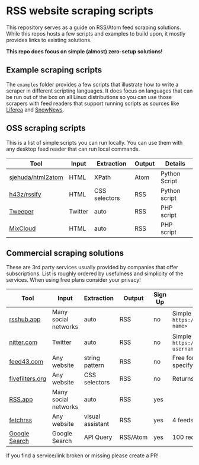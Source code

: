 # RSS website scraping scripts

This repository serves as a guide on RSS/Atom feed scraping solutions. While this repos hosts a few scripts and examples to build upon, it mostly provides links to existing solutions. 

**This repo does focus on simple (almost) zero-setup solutions!**

## Example scraping scripts

The `examples` folder provides a few scripts that illustrate how to write a scraper in different scripting languages. It does focus on languages that can be run out of the box on all Linux distributions so you can use those scrapers with feed readers that support running scripts as sources like [Liferea](https://github.com/lwindolf/liferea) and [SnowNews](https://github.com/msharov/snownews).

## OSS scraping scripts

This is a list of simple scripts you can run locally. You can use them with any desktop feed reader that can run local commands.

| Tool              | Input | Extraction | Output  | Details                                            |
|-------------------|-------|------------|---------|----------------------------------------------------|
| [sjehuda/html2atom](https://github.com/sjehuda/html2atom) | HTML | XPath | Atom | Python Script |
| [h43z/rssify](https://github.com/h43z/rssify) | HTML | CSS selectors | RSS | Python script |
| [Tweeper](https://git.ao2.it/tweeper.git/blob/HEAD:/README) | Twitter | auto | RSS | PHP script |
| [MixCloud](https://gist.github.com/HarHarLinks/db487ed0c1ad6c198cb282ff6d2ffe3b) | HTML | auto | RSS | PHP script |

## Commercial scraping solutions

These are 3rd party services usually provided by companies that offer subscriptions. List is roughly ordered by usefulness and simplicity of the services. When using free plans consider your privacy!

| Tool              | Input | Extraction | Output | Sign Up | Details                                            |
|-------------------|-------|------------|--------|---------|----------------------------------------------------|
| [rsshub.app](https://rsshub.app) | Many social networks | auto | RSS | no | Simple link syntax e.g. `https://rsshub.app/<service>/user/<user name>` |
| [nitter.com](https://nitter.com) | Twitter | auto | RSS | no | Simple link syntax `https://nitter.net/<twitter username>/rss` |
| [feed43.com](https://feed43.com) | Any website | string pattern | RSS | no | Free for non-commercial use. Allows to specify patterns to extract |
| [fivefilters.org](http://createfeed.fivefilters.org/index.php) | Any website | CSS selectors | RSS | no | Returns only 5 most recent items per feed |
| [RSS.app](https://rss.app) | Many social networks | auto | RSS | yes | | 
| [fetchrss](http://fetchrss.com/) | Any website | visual assistant | RSS | yes | 4 feeds are free |
| [Google Search](https://www.labnol.org/internet/rss-feeds-for-google-searches/19944/) | Google Search | API Query | RSS/Atom | yes | 100 requests per day, API key necessary |

If you find a service/link broken or missing please create a PR!
